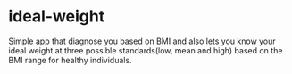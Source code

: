 # ideal-weight
Simple app that diagnose you based on BMI and also lets you know your ideal weight at three possible standards(low, mean and high) based on the BMI range for healthy individuals.

